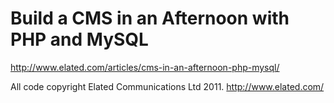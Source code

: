 # Build a CMS in an Afternoon with PHP and MySQL

http://www.elated.com/articles/cms-in-an-afternoon-php-mysql/

All code copyright Elated Communications Ltd 2011.
http://www.elated.com/
